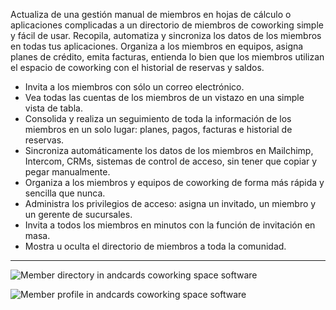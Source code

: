 Actualiza de una gestión manual de miembros en hojas de cálculo o aplicaciones complicadas a un directorio de miembros de coworking simple y fácil de usar. Recopila, automatiza y sincroniza los datos de los miembros en todas tus aplicaciones. Organiza a los miembros en equipos, asigna planes de crédito, emita facturas, entienda lo bien que los miembros utilizan el espacio de coworking con el historial de reservas y saldos.

- Invita a los miembros con sólo un correo electrónico.
- Vea todas las cuentas de los miembros de un vistazo en una simple vista de tabla.
- Consolida y realiza un seguimiento de toda la información de los miembros en un solo lugar: planes, pagos, facturas e historial de reservas.
- Sincroniza automáticamente los datos de los miembros en Mailchimp, Intercom, CRMs, sistemas de control de acceso, sin tener que copiar y pegar manualmente.
- Organiza a los miembros y equipos de coworking de forma más rápida y sencilla que nunca.
- Administra los privilegios de acceso: asigna un invitado, un miembro y un gerente de sucursales.
- Invita a todos los miembros en minutos con la función de invitación en masa.
- Mostra u oculta el directorio de miembros a toda la comunidad.

---

![Member directory in andcards coworking space software](https://d7ccq1i35b0cj.cloudfront.net/andcards-directory-members-light-en-1920-1200.png)

![Member profile in andcards coworking space software](https://d7ccq1i35b0cj.cloudfront.net/andcards-directory-user-main-light-en-1920-1200.png)
